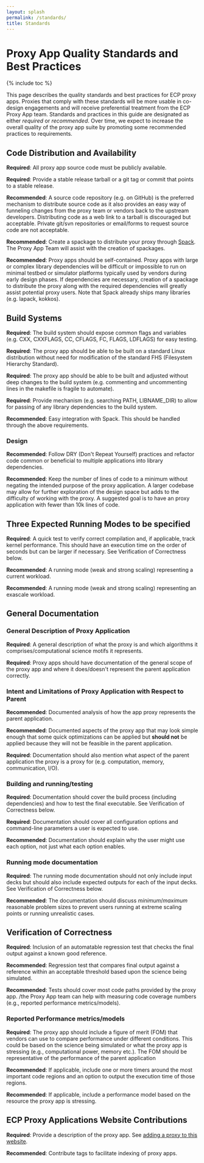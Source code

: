 ```yaml
---
layout: splash
permalink: /standards/
title: Standards
---
```

# Proxy App Quality Standards and Best Practices

{% include toc %}

This page describes the quality standards and best practices for ECP proxy
apps.  Proxies that comply with these standards will be more usable in
co-design engagements and will receive preferential treatment from the ECP
Proxy App team. Standards and practices in this guide are designated as either
_required_ or _recommended_.  Over time, we expect to increase the overall
quality of the proxy app suite by promoting some recommended practices to
requirements.
## Code Distribution and Availability

**Required**: All proxy app source code must be publicly available.

**Required**: Provide a stable release tarball or a git tag or commit that
points to a stable release.

**Recommended**: A source code repository (e.g. on GitHub) is the preferred
mechanism to distribute source code as it also provides an easy way of
funneling changes from the proxy team or vendors back to the upstream
developers.  Distributing code as a web link to a tarball is discouraged but
acceptable.  Private git/svn repositories or email/forms to request source
code are not acceptable.

**Recommended**:  Create a spackage to distribute your proxy through
[Spack](https://github.com/LLNL/spack). The Proxy App Team will assist with the
creation of spackages.

**Recommended**: Proxy apps should be self-contained.  Proxy apps with large or
complex library dependencies will be difficult or impossible to run on minimal
testbed or simulator platforms typically used by vendors during early
design phases.  If dependencies are necessary, creation of a spackage to
distribute the proxy along with the required dependencies will greatly assist
potential proxy users.  Note that Spack already ships many libraries (e.g.
lapack, kokkos).

## Build Systems

**Required**: The build system should expose common flags and variables (e.g.
CXX, CXXFLAGS, CC, CFLAGS, FC, FLAGS, LDFLAGS) for easy testing.

**Required**: The proxy app should be able to be built on a standard Linux
distribution without need for modification of the standard FHS (Filesystem
Hierarchy Standard).

**Required**: The proxy app should be able to be built and adjusted without
deep changes to the build system (e.g. commenting and uncommenting lines in the
makefile is fragile to automate).

**Required**: Provide mechanism (e.g. searching PATH, LIBNAME_DIR) to
allow for passing of any library dependencies to the build system.

**Recommended**: Easy integration with Spack. This should be handled through
the above requirements.

### Design

**Recommended**: Follow DRY (Don't Repeat Yourself) practices and refactor code
common or beneficial to multiple applications into library dependencies.

**Recommended**: Keep the number of lines of code to a minimum without negating
the intended purpose of the proxy application. A larger codebase may allow for
further exploration of the design space but adds to the difficulty of working
with the proxy. A suggested goal is to have an proxy application with fewer
than 10k lines of code.

## Three Expected Running Modes to be specified

**Required**: A quick test to verify correct compilation and, if applicable,
track kernel performance. This should have an execution time on the order of
seconds but can be larger if necessary. See Verification of Correctness below.

**Recommended**: A running mode (weak and strong scaling) representing a current workload.

**Recommended**: A running mode (weak and strong scaling) representing an exascale workload.

## General Documentation

### General Description of Proxy Application

**Required**: A general description of what the proxy is and which algorithms
it comprises/computational science motifs it represents.

**Required**: Proxy apps should have documentation of the general scope of the
proxy app and where it does/doesn't represent the parent application correctly.

### Intent and Limitations of Proxy Application with Respect to Parent

**Recommended**: Documented analysis of how the app proxy represents the parent
application.

**Recommended**: Documented aspects of the proxy app that may look simple
enough that some quick optimizations can be applied but **should not** be
applied because they will not be feasible in the parent application.

**Required**: Documentation should also mention what aspect of the parent
application the proxy is a proxy for (e.g. computation, memory, communication,
I/O).

### Building and running/testing

**Required**: Documentation should cover the build process (including
dependencies) and how to test the final executable. See Verification of
Correctness below.

**Required**: Documentation should cover all configuration options and
command-line parameters a user is expected to use.

**Recommended**: Documentation should explain why the user might use each
option, not just what each option enables.

### Running mode documentation

**Required**: The running mode documentation should not only include input
decks but should also include expected outputs for each of the input decks. See
Verification of Correctness below.

**Recommended**: The documentation should discuss _minimum_/_maximum_
reasonable problem sizes to prevent users running at extreme scaling points or
running unrealistic cases.

## Verification of Correctness

**Required**: Inclusion of an automatable regression test that checks the final
output against a known good reference.

**Recommended**: Regression test that compares final output against a reference
within an acceptable threshold based upon the science being simulated.

**Recommended**: Tests should cover most code paths provided by the proxy app.
/the Proxy App team can help with measuring code coverage numbers (e.g.,
reported performance metrics/models).

### Reported Performance metrics/models

**Required**: The proxy app should include a figure of merit (FOM) that vendors
can use to compare performance under different conditions. This could be based
on the science being simulated or what the proxy app is stressing (e.g.,
computational power, memory etc.). The FOM should be representative of the
performance of the parent application

**Recommended**: If applicable, include one or more timers around the most
important code regions and an option to output the execution time of those
regions.

**Recommended**: If applicable, include a performance model based on the
resource the proxy app is stressing.

## ECP Proxy Applications Website Contributions

**Required**: Provide a description of the proxy app. See
[adding a proxy to this website](/add-a-proxy).

**Recommended**: Contribute tags to facilitate indexing of proxy apps.
